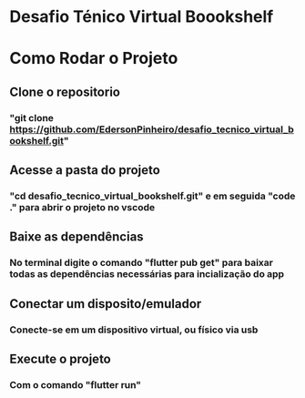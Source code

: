 # Desafio Ténico Virtual Boookshelf

# Como Rodar o Projeto

## Clone o repositorio
### "git clone https://github.com/EdersonPinheiro/desafio_tecnico_virtual_bookshelf.git"

## Acesse a pasta do projeto
### "cd desafio_tecnico_virtual_bookshelf.git" e em seguida "code ." para abrir o projeto no vscode


## Baixe as dependências
### No terminal digite o comando "flutter pub get" para baixar todas as dependências necessárias para incialização do app

## Conectar um disposito/emulador
### Conecte-se em um dispositivo virtual, ou físico via usb

## Execute o projeto
### Com o comando "flutter run"
